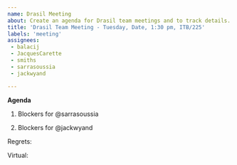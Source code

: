 ```yaml
---
name: Drasil Meeting
about: Create an agenda for Drasil team meetings and to track details.
title: 'Drasil Team Meeting - Tuesday, Date, 1:30 pm, ITB/225'
labels: 'meeting'
assignees: 
 - balacij
 - JacquesCarette
 - smiths
 - sarrasoussia
 - jackwyand

---
```


**Agenda**

1. Blockers for @sarrasoussia

2. Blockers for @jackwyand

Regrets:

Virtual: